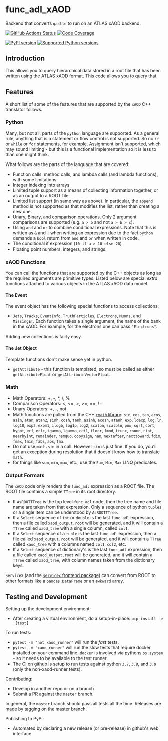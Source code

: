 # func_adl_xAOD

 Backend that converts `qastle` to run on an ATLAS xAOD backend.

[![GitHub Actions Status](https://github.com/iris-hep/func_adl_xAOD/workflows/CI/CD/badge.svg)](https://github.com/iris-hep/func_adl_xAOD/actions?branch=master)
[![Code Coverage](https://codecov.io/gh/iris-hep/func_adl_xAOD/graph/badge.svg)](https://codecov.io/gh/iris-hep/func_adl_xAOD)

[![PyPI version](https://badge.fury.io/py/func-adl-xAOD.svg)](https://badge.fury.io/py/func-adl-xAOD)
[![Supported Python versions](https://img.shields.io/pypi/pyversions/func-adl-xAOD.svg)](https://pypi.org/project/func-adl-xAOD/)

## Introduction

This allows you to query hierarchical data stored in a root file that has been written using the ATLAS xAOD format.
This code allows you to query that.

## Features

A short list of some of the features that are supported by the `xAOD` C++ translator follows.

### Python

Many, but not all, parts of the `python` language are supported. As a general rule, anything that is a statement or flow control is not supported. So no `if` or `while` or `for` statements, for example. Assignment isn't supported, which may sound limiting - but this is a functional implementation so it is less to than one might think.

What follows are the parts of the language that are covered:

- Function calls, method calls, and lambda calls (and lambda functions), with some limitations.
- Integer indexing into arrays
- Limited tuple support as a means of collecting information together, or as an output to a ROOT file.
- Limited list support (in same way as above). In particular, the `append` method is not supported as that modifies the list, rather than creating a new one.
- Unary, Binary, and comparison operations. Only 2 argument comparisons are supported (e.g. `a > b` and not `a > b > c`).
- Using `and` and `or` to combine conditional expressions. Note that this is written as `&` and `|` when writing an expression due to the fact `python` demands a `bool` return from `and` and `or` when written in code.
- The conditional if expression (`10 if a > 10 else 20`)
- Floating point numbers, integers, and strings.

### xAOD Functions

You can call the functions that are supported by the C++ objects as long as the required arguments are primitive types. Listed below are special _extra_ functions attached to various objects in the ATLAS xAOD data model.

#### The Event

The event object has the following special functions to access collections:

- `Jets`, `Tracks`, `EventInfo`, `TruthParticles`, `Electrons`, `Muons`, and `MissingET`. Each function takes a single argument, the name of the bank in the xAOD. For example, for the electrons one can pass `"Electrons"`.

Adding new collections is fairly easy.

#### The Jet Object

Template functions don't make sense yet in python.

- `getAttribute` - this function is templated, so must be called as either `getAttributeFloat` or `getAttributeVectorFloat`.

### Math

- Math Operators: +, -, *, /, %
- Comparison Operators: <, <=, >, >=, ==, !=
- Unary Operators: +, -, not
- Math functions are pulled from the C++ [`cmath` library](http://www.cplusplus.com/reference/cmath/): `sin`, `cos`, `tan`, `acos`, `asin`, `atan`, `atan2`, `sinh`, `cosh`, `tanh`, `asinh`, `acosh`, `atanh`, `exp`, `ldexp`, `log`, `ln`, `log10`, `exp2`, `expm1`, `ilogb`, `log1p`, `log2`, `scalbn`, `scalbln`, `pow`, `sqrt`, `cbrt`, `hypot`, `erf`, `erfc`, `tgamma`, `lgamma`, `ceil`, `floor`, `fmod`, `trunc`, `round`, `rint`, `nearbyint`, `remainder`, `remquo`, `copysign`, `nan`, `nextafter`, `nexttoward`, `fdim`, `fmax`, `fmin`, `fabs`, `abs`, `fma`.
- Do not use `math.sin` in a call. However `sin` is just fine. If you do, you'll get an exception during resolution that it doesn't know how to translate `math`.
- for things like `sum`, `min`, `max`, etc., use the `Sum`, `Min`, `Max` LINQ predicates.

### Output Formats

The `xAOD` code only renders the `func_adl` expression as a ROOT file. The ROOT file contains a simple `TTree` in its root directory.

- If `AsROOTTTree` is the top level `func_adl` node, then the tree name and file name are taken from that expression. Only a sequence of python `tuples` or a single item can be understood by `AsROOTTTree`.
- If a `Select` sequence of `int` or `double` is the last `func_adl` expression, then a file called `xaod_output.root` will be generated, and it will contain a `TTree` called `xaod_tree` with a single column, called `col1`.
- If a `Select` sequence of a `tuple` is the last `func_adl` expression, then a file called `xaod_output.root` will be generated, and it will contain a `TTree` called `xaod_tree` with a columns named `col1`, `col2`, etc.
- If a `Select` sequence of dictionary's is the last `func_adl` expression, then a file called `xaod_output.root` will be generated, and it will contain a `TTree` called `xaod_tree`, with column names taken from the dictionary keys.

`ServiceX` (and the [`servicex` frontend package](https://pypi.org/project/servicex/)) can convert from ROOT to other formats like a `pandas.DataFrame` or an `awkward` array.

## Testing and Development

Setting up the development environment:

- After creating a virtual environment, do a setup-in-place: `pip install -e .[test]`

To run tests:

- `pytest -m "not xaod_runner"` will run the _fast_ tests.
- `pytest -m "xaod_runner"` will run the slow tests that require docker installed on your command line. `docker` is involved via pythons `os.system` - so it needs to be available to the test runner.
- The CI on github is setup to run tests against python `3.7`, `3.8`, and `3.9` (only the non-xaod-runner tests).

Contributing:

- Develop in another repo or on a branch
- Submit a PR against the `master` branch.

In general, the `master` branch should pass all tests all the time. Releases are made by tagging on the master branch.

Publishing to PyPi:

- Automated by declaring a new release (or pre-release) in github's web interface
